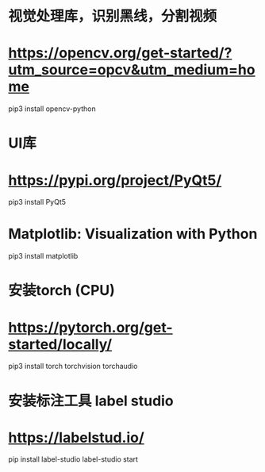 # 视觉处理库，识别黑线，分割视频
# https://opencv.org/get-started/?utm_source=opcv&utm_medium=home
pip3 install opencv-python

# UI库
# https://pypi.org/project/PyQt5/
pip3 install PyQt5

# Matplotlib: Visualization with Python
pip3 install matplotlib

# 安装torch (CPU)
# https://pytorch.org/get-started/locally/
pip3 install torch torchvision torchaudio

# 安装标注工具 label studio
# https://labelstud.io/
pip install label-studio
label-studio start